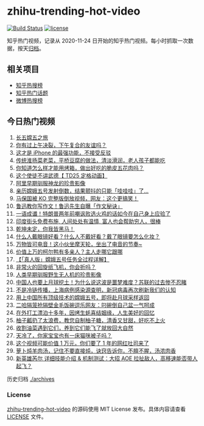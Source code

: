 # zhihu-trending-hot-video

[![Build Status](https://github.com/justjavac/zhihu-trending-hot-video/workflows/ci/badge.svg?branch=master)](https://github.com/justjavac/zhihu-trending-hot-video/actions)
[![license](https://img.shields.io/github/license/justjavac/zhihu-trending-hot-video)](https://github.com/justjavac/zhihu-trending-hot-video/blob/master/LICENSE)

知乎热门视频，记录从 2020-11-24 日开始的知乎热门视频。每小时抓取一次数据，按天[归档](./archives)。

## 相关项目

- [知乎热搜榜](https://github.com/justjavac/zhihu-trending-top-search)
- [知乎热门话题](https://github.com/justjavac/zhihu-trending-hot-questions)
- [微博热搜榜](https://github.com/justjavac/weibo-trending-hot-search)

## 今日热门视频

<!-- BEGIN -->
<!-- 最后更新时间 Tue Nov 24 2020 20:07:29 GMT+0000 (UTC) -->
1. [长五嫦五之旅](https://www.zhihu.com/zvideo/1314445379804000256)
1. [你有过上午决裂，下午复合的友谊吗？](https://www.zhihu.com/zvideo/1314656190748741632)
1. [这才是 iPhone 的最强功能，不接受反驳](https://www.zhihu.com/zvideo/1314624283373862912)
1. [传统淮扬菜老菜，平桥豆腐的做法，清淡滑润，老人孩子都能吃](https://www.zhihu.com/zvideo/1314675802441957376)
1. [你知道怎么样才能用烤箱，做出好吃的脆皮五花肉吗？](https://www.zhihu.com/zvideo/1314654238061027328)
1. [这个使徒不讲武德【 TD25 定格动画】](https://www.zhihu.com/zvideo/1314188708783005696)
1. [阿里早期驯服神龙的珍贵影像](https://www.zhihu.com/zvideo/1314547527753551872)
1. [亲历嫦娥五号发射倒数，结果颤抖的只能「哇哇哇」了…](https://www.zhihu.com/zvideo/1314452916490113024)
1. [马保国被 KO 完整版倒放视频，网友：这个更搞笑！](https://www.zhihu.com/zvideo/1313592709940953088)
1. [鲁迅教你写作文！鲁迅先生自曝「作文秘诀」](https://www.zhihu.com/zvideo/1314634752536367104)
1. [一语成谶！特朗普两年前嘲讽败选火鸡的话如今在自己身上应验了](https://www.zhihu.com/zvideo/1314510142768025600)
1. [印度街头免费布施, 人间处处有温情, 富人也会帮助穷人，很棒](https://www.zhihu.com/zvideo/1314640700802748416)
1. [乾坤未定，你我皆黑马！](https://www.zhihu.com/zvideo/1314619211776819200)
1. [什么人戴眼镜好看？什么人不戴好看？戴了眼镜要怎么化妆？](https://www.zhihu.com/zvideo/1314619816858910720)
1. [万物皆可电音！这小伙坐摩天轮，坐出了电音的节奏~](https://www.zhihu.com/zvideo/1314532222473674752)
1. [价值上万的柯尔鸭有多亲人？主人走哪它跟哪](https://www.zhihu.com/zvideo/1314617772379185152)
1. [【「真人版」嫦娥五号任务全过程详解】](https://www.zhihu.com/zvideo/1314261589802127360)
1. [非常火的回旋纸飞机，你会折吗？](https://www.zhihu.com/zvideo/1313910593410691072)
1. [人类早期驯服野生无人机的珍贵影像](https://www.zhihu.com/zvideo/1313532489823318016)
1. [中国人也要上月球挖土！为什么说这波是噩梦难度？苏联的过去惨不忍睹](https://www.zhihu.com/zvideo/1314314123358515200)
1. [不是冷链传播，上海病例感染源查明，新冠病毒再次刷新我们的认知](https://www.zhihu.com/zvideo/1314327920316821504)
1. [用上中国所有顶级技术的嫦娥五号，即将赴月球采样返回](https://www.zhihu.com/zvideo/1314240752050786304)
1. [二哈隔笼抢隔壁金毛饭碗逗乐网友：叼碗倒自己盆一气呵成](https://www.zhihu.com/zvideo/1314133817976565760)
1. [在外打工漂泊十多年，因烤生蚝喜结姻缘，人生美好的回忆](https://www.zhihu.com/zvideo/1314533821983760384)
1. [柚子瓤扔了太浪费，教您自制柚子糖，清香又甘甜，好吃不上火](https://www.zhihu.com/zvideo/1313150891508125696)
1. [收割油菜遇到它们，养到它们能飞了就放回大自然](https://www.zhihu.com/zvideo/1314220985072369664)
1. [天冷了，你家宝宝也有一床猫咪被子吗？](https://www.zhihu.com/zvideo/1314244987698507776)
1. [这个视频可能价值 1 万元，你们要了 1 年的网红吐司来了](https://www.zhihu.com/zvideo/1312827663837425664)
1. [萝卜炖羊肉汤，记住不要直接炖，诀窍告诉你，不膻不腥，汤浓肉香](https://www.zhihu.com/zvideo/1314221104014626816)
1. [新英雄芮尔 详细技能介绍 & 机制测试：大招 AOE 拉扯敌人，高移速能否带人起飞？](https://www.zhihu.com/zvideo/1314460721817268224)
<!-- END -->

历史归档 [./archives](./archives)

### License

[zhihu-trending-hot-video](https://github.com/justjavac/zhihu-trending-hot-video) 的源码使用 MIT License 发布。具体内容请查看 [LICENSE](./LICENSE) 文件。
